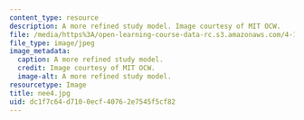 ```yaml
---
content_type: resource
description: A more refined study model. Image courtesy of MIT OCW.
file: /media/https%3A/open-learning-course-data-rc.s3.amazonaws.com/4-125b-architecture-studio-building-in-landscapes-fall-2005/dc1f7c64d7100ecf40762e7545f5cf82_nee4.jpg
file_type: image/jpeg
image_metadata:
  caption: A more refined study model.
  credit: Image courtesy of MIT OCW.
  image-alt: A more refined study model.
resourcetype: Image
title: nee4.jpg
uid: dc1f7c64-d710-0ecf-4076-2e7545f5cf82
---
```

